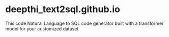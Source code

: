# deepthi_text2sql.github.io
This code Natural Language to SQL code generator built with a transformer model for your customized dataset 
